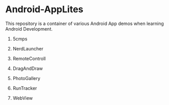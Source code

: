 Android-AppLites
================

This repository is a container of various Android App demos when learning Android Development.

1. 5cmps

2. NerdLauncher

3. RemoteControll

4. DragAndDraw

5. PhotoGallery

6. RunTracker

7. WebView 

